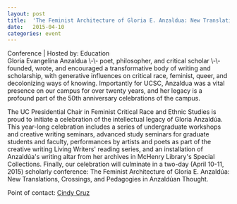 ```yaml
---
layout: post
title:  'The Feminist Architecture of Gloria E. Anzaldua: New Translations, Crossings and Pedagogies in Anzalduan Thought'
date:   2015-04-10
categories: event
---
```

<div class="event-type-host">Conference | Hosted by: Education</div>
Gloria Evangelina Anzaldua \-\- poet, philosopher, and critical scholar \-\- founded, wrote, and encouraged a transformative body of writing and scholarship, with generative influences on critical race, feminist, queer, and decolonizing ways of knowing. Importantly for UCSC, Anzaldua was a vital presence on our campus for over twenty years, and her legacy is a profound part of the 50th anniversary celebrations of the campus.

The UC Presidential Chair in Feminist Critical Race and Ethnic Studies is proud to initiate a celebration of the intellectual legacy of Gloria Anzaldúa. This year\-long celebration includes a series of undergraduate workshops and creative writing seminars, advanced study seminars for graduate students and faculty, performances by artists and poets as part of the creative writing Living Writers\' reading series, and an installation of Anzaldúa's writing altar from her archives in McHenry Library\'s Special Collections. Finally, our celebration will culminate in a two-day (April 10-11, 2015) scholarly conference: The Feminist Architecture of Gloria E. Anzaldúa: New Translations, Crossings, and Pedagogies in Anzaldúan Thought.

Point of contact: [Cindy Cruz](mailto:ccruz3@ucsc.edu)